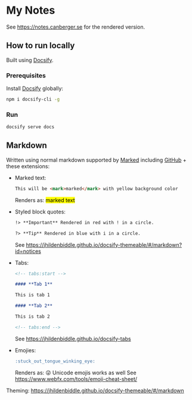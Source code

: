 # My Notes

See https://notes.canberger.se for the rendered version.

## How to run locally

Built using [Docsify](https://docsify.js.org/).

### Prerequisites

Install [Docsify](https://docsify.js.org/#/quickstart) globally:

```sh
npm i docsify-cli -g
```

### Run

```sh
docsify serve docs
```

## Markdown

Written using normal markdown supported by [Marked](https://marked.js.org/#specifications) including [GitHub](https://github.github.com/gfm/) + these extensions:

- Marked text:

  ```md
  This will be <mark>marked</mark> with yellow background color
  ```

  Renders as: <mark>marked text</mark>
- Styled block quotes:
  ```md
  !> **Important** Rendered in red with ! in a circle.

  ?> **Tip** Rendered in blue with i in a circle.
  ```

  See https://jhildenbiddle.github.io/docsify-themeable/#/markdown?id=notices

- Tabs:

  ``` md
  <!-- tabs:start -->

  #### **Tab 1**

  This is tab 1

  #### **Tab 2**

  This is tab 2

  <!-- tabs:end -->
  ```

  See https://jhildenbiddle.github.io/docsify-tabs

- Emojies:

  ```md
  :stuck_out_tongue_winking_eye:
  ```
  
  Renders as: 😜
  Unicode emojis works as well
  See https://www.webfx.com/tools/emoji-cheat-sheet/
  
Theming: https://jhildenbiddle.github.io/docsify-themeable/#/markdown
